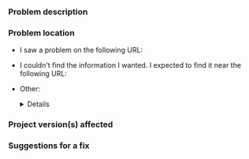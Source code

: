 ### Problem description

<!--Briefly describe the problem that you found.
    Only DOCUMENTATION issues should be filed here.
    For general questions, go to https://forums.docker.com/. -->

### Problem location

<!-- Help us find the problem quickly by choosing one of these. -->

- I saw a problem on the following URL: <URL>

- I couldn't find the information I wanted. I expected to find it near the following URL: <URL>

- Other: <DETAILS>

### Project version(s) affected

<!-- If this problem only affects specific versions of a project (like Docker
     Engine 19.03), tell us here. The fix may need to take that into account. -->

### Suggestions for a fix

<!--If you have specific ideas about how we can fix this, let us know. -->


<!-- To improve this template, edit the .github/ISSUE_TEMPLATE.md file -->
